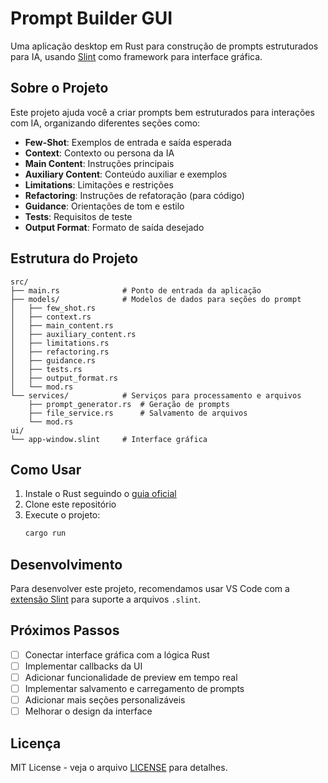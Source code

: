 # Prompt Builder GUI

Uma aplicação desktop em Rust para construção de prompts estruturados para IA, usando [Slint](https://slint.rs/) como framework para interface gráfica.

## Sobre o Projeto

Este projeto ajuda você a criar prompts bem estruturados para interações com IA, organizando diferentes seções como:

- **Few-Shot**: Exemplos de entrada e saída esperada
- **Context**: Contexto ou persona da IA
- **Main Content**: Instruções principais
- **Auxiliary Content**: Conteúdo auxiliar e exemplos
- **Limitations**: Limitações e restrições
- **Refactoring**: Instruções de refatoração (para código)
- **Guidance**: Orientações de tom e estilo
- **Tests**: Requisitos de teste
- **Output Format**: Formato de saída desejado

## Estrutura do Projeto

```
src/
├── main.rs              # Ponto de entrada da aplicação
├── models/              # Modelos de dados para seções do prompt
│   ├── few_shot.rs
│   ├── context.rs
│   ├── main_content.rs
│   ├── auxiliary_content.rs
│   ├── limitations.rs
│   ├── refactoring.rs
│   ├── guidance.rs
│   ├── tests.rs
│   ├── output_format.rs
│   └── mod.rs
└── services/            # Serviços para processamento e arquivos
    ├── prompt_generator.rs  # Geração de prompts
    ├── file_service.rs      # Salvamento de arquivos
    └── mod.rs
ui/
└── app-window.slint     # Interface gráfica
```

## Como Usar

1. Instale o Rust seguindo o [guia oficial](https://www.rust-lang.org/learn/get-started)
2. Clone este repositório
3. Execute o projeto:
   ```bash
   cargo run
   ```

## Desenvolvimento

Para desenvolver este projeto, recomendamos usar VS Code com a [extensão Slint](https://marketplace.visualstudio.com/items?itemName=Slint.slint) para suporte a arquivos `.slint`.

## Próximos Passos

- [ ] Conectar interface gráfica com a lógica Rust
- [ ] Implementar callbacks da UI
- [ ] Adicionar funcionalidade de preview em tempo real
- [ ] Implementar salvamento e carregamento de prompts
- [ ] Adicionar mais seções personalizáveis
- [ ] Melhorar o design da interface

## Licença

MIT License - veja o arquivo [LICENSE](LICENSE) para detalhes.
